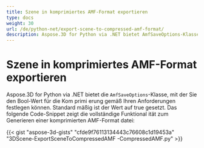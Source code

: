 ```yaml
---
title: Szene in komprimiertes AMF-Format exportieren
type: docs
weight: 30
url: /de/python-net/export-scene-to-compressed-amf-format/
description: Aspose.3D for Python via .NET bietet AmfSaveOptions-Klasse, mit der Sie den Bool-Wert für die Kom primi erung gemäß Ihren Anforderungen festlegen können. Standard mäßig ist der Wert auf true gesetzt.
---
```

#  **Szene in komprimiertes AMF-Format exportieren**
Aspose.3D for Python via .NET bietet die `AmfSaveOptions`-Klasse, mit der Sie den Bool-Wert für die Kom primi erung gemäß Ihren Anforderungen festlegen können. Standard mäßig ist der Wert auf true gesetzt. Das folgende Code-Snippet zeigt die vollständige Funktional ität zum Generieren einer komprimierten AMF-Format datei:

{{< gist "aspose-3d-gists" "cfde9f76113134443c76608c1d19453a" "3DScene-ExportSceneToCompressedAMF -CompressedAMF.py" >}}
